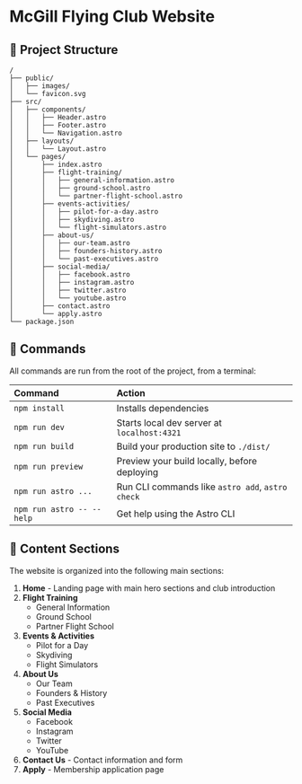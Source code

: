 # McGill Flying Club Website

## 🚀 Project Structure

```text
/
├── public/
│   ├── images/
│   └── favicon.svg
├── src/
│   ├── components/
│   │   ├── Header.astro
│   │   ├── Footer.astro
│   │   └── Navigation.astro
│   ├── layouts/
│   │   └── Layout.astro
│   └── pages/
│       ├── index.astro
│       ├── flight-training/
│       │   ├── general-information.astro
│       │   ├── ground-school.astro
│       │   └── partner-flight-school.astro
│       ├── events-activities/
│       │   ├── pilot-for-a-day.astro
│       │   ├── skydiving.astro
│       │   └── flight-simulators.astro
│       ├── about-us/
│       │   ├── our-team.astro
│       │   ├── founders-history.astro
│       │   └── past-executives.astro
│       ├── social-media/
│       │   ├── facebook.astro
│       │   ├── instagram.astro
│       │   ├── twitter.astro
│       │   └── youtube.astro
│       ├── contact.astro
│       └── apply.astro
└── package.json
```

## 🧞 Commands

All commands are run from the root of the project, from a terminal:

| Command                   | Action                                           |
| :------------------------ | :----------------------------------------------- |
| `npm install`             | Installs dependencies                            |
| `npm run dev`             | Starts local dev server at `localhost:4321`      |
| `npm run build`           | Build your production site to `./dist/`          |
| `npm run preview`         | Preview your build locally, before deploying     |
| `npm run astro ...`       | Run CLI commands like `astro add`, `astro check` |
| `npm run astro -- --help` | Get help using the Astro CLI                     |

## 📝 Content Sections

The website is organized into the following main sections:

1. **Home** - Landing page with main hero sections and club introduction
2. **Flight Training**
   - General Information
   - Ground School
   - Partner Flight School
3. **Events & Activities**
   - Pilot for a Day
   - Skydiving
   - Flight Simulators
4. **About Us**
   - Our Team
   - Founders & History
   - Past Executives
5. **Social Media**
   - Facebook
   - Instagram
   - Twitter
   - YouTube
6. **Contact Us** - Contact information and form
7. **Apply** - Membership application page
